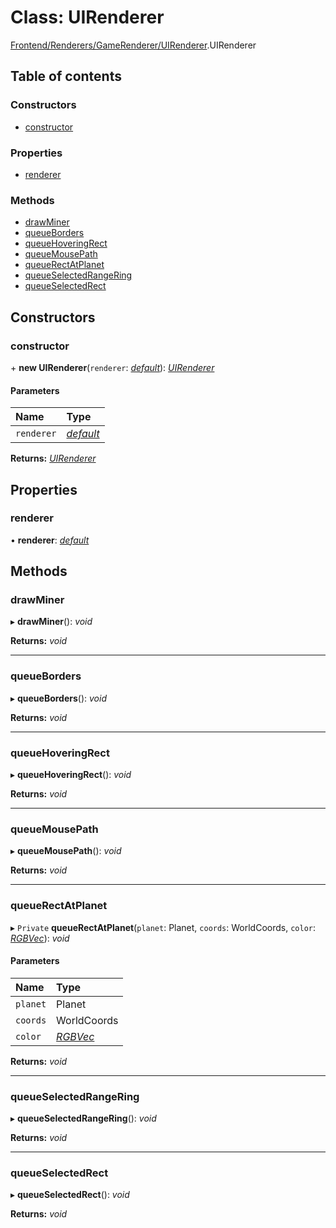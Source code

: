 # Class: UIRenderer

[Frontend/Renderers/GameRenderer/UIRenderer](../modules/frontend_renderers_gamerenderer_uirenderer.md).UIRenderer

## Table of contents

### Constructors

- [constructor](frontend_renderers_gamerenderer_uirenderer.uirenderer.md#constructor)

### Properties

- [renderer](frontend_renderers_gamerenderer_uirenderer.uirenderer.md#renderer)

### Methods

- [drawMiner](frontend_renderers_gamerenderer_uirenderer.uirenderer.md#drawminer)
- [queueBorders](frontend_renderers_gamerenderer_uirenderer.uirenderer.md#queueborders)
- [queueHoveringRect](frontend_renderers_gamerenderer_uirenderer.uirenderer.md#queuehoveringrect)
- [queueMousePath](frontend_renderers_gamerenderer_uirenderer.uirenderer.md#queuemousepath)
- [queueRectAtPlanet](frontend_renderers_gamerenderer_uirenderer.uirenderer.md#queuerectatplanet)
- [queueSelectedRangeRing](frontend_renderers_gamerenderer_uirenderer.uirenderer.md#queueselectedrangering)
- [queueSelectedRect](frontend_renderers_gamerenderer_uirenderer.uirenderer.md#queueselectedrect)

## Constructors

### constructor

\+ **new UIRenderer**(`renderer`: [_default_](frontend_renderers_gamerenderer_renderer.default.md)): [_UIRenderer_](frontend_renderers_gamerenderer_uirenderer.uirenderer.md)

#### Parameters

| Name       | Type                                                             |
| :--------- | :--------------------------------------------------------------- |
| `renderer` | [_default_](frontend_renderers_gamerenderer_renderer.default.md) |

**Returns:** [_UIRenderer_](frontend_renderers_gamerenderer_uirenderer.uirenderer.md)

## Properties

### renderer

• **renderer**: [_default_](frontend_renderers_gamerenderer_renderer.default.md)

## Methods

### drawMiner

▸ **drawMiner**(): _void_

**Returns:** _void_

---

### queueBorders

▸ **queueBorders**(): _void_

**Returns:** _void_

---

### queueHoveringRect

▸ **queueHoveringRect**(): _void_

**Returns:** _void_

---

### queueMousePath

▸ **queueMousePath**(): _void_

**Returns:** _void_

---

### queueRectAtPlanet

▸ `Private` **queueRectAtPlanet**(`planet`: Planet, `coords`: WorldCoords, `color`: [_RGBVec_](../modules/frontend_renderers_gamerenderer_enginetypes.md#rgbvec)): _void_

#### Parameters

| Name     | Type                                                                         |
| :------- | :--------------------------------------------------------------------------- |
| `planet` | Planet                                                                       |
| `coords` | WorldCoords                                                                  |
| `color`  | [_RGBVec_](../modules/frontend_renderers_gamerenderer_enginetypes.md#rgbvec) |

**Returns:** _void_

---

### queueSelectedRangeRing

▸ **queueSelectedRangeRing**(): _void_

**Returns:** _void_

---

### queueSelectedRect

▸ **queueSelectedRect**(): _void_

**Returns:** _void_
